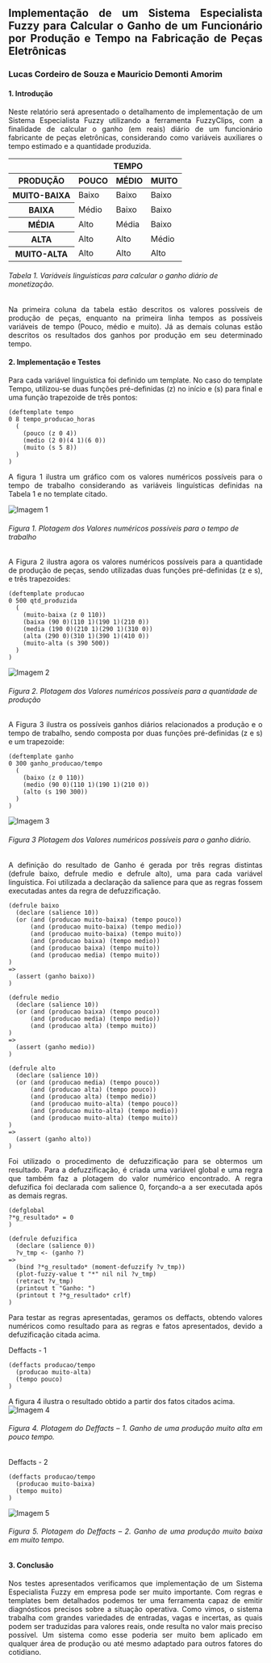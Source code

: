 <h2 align="justify">
Implementação de um Sistema Especialista Fuzzy para Calcular o Ganho de um Funcionário por Produção e Tempo na Fabricação de Peças Eletrônicas 
</h2>
<h3>
Lucas Cordeiro de Souza e Mauricio Demonti Amorim
</h3>
<h4>
1. Introdução
</h4>

<p align="justify">
    Neste relatório será apresentado o detalhamento de implementação de um Sistema Especialista Fuzzy utilizando a ferramenta FuzzyClips, com a finalidade de calcular o ganho (em reais) diário de um funcionário fabricante de peças eletrônicas, considerando como variáveis auxiliares o tempo estimado e a quantidade produzida. 
</p>

<table align="center">
  <thead>
    <tr>
      <th></th>
      <th colspan='3'>TEMPO</th>
    </tr>
    <tr>
      <th>PRODUÇÃO</th>
      <th>POUCO</th>
      <th>MÉDIO</th>
      <th>MUITO</th>
    </tr>
  </thead>
  <tbody>
    <tr>
      <th>MUITO-BAIXA</th>
      <td>Baixo</td>
      <td>Baixo</td>
      <td>Baixo</td>
    </tr>
    <tr>
      <th>BAIXA</th>
      <td>Médio</td>
      <td>Baixo</td>
      <td>Baixo</td>
    </tr>
    <tr>
      <th>MÉDIA</th>
      <td>Alto</td>
      <td>Média</td>
      <td>Baixo</td>
    </tr>
        <tr>
      <th>ALTA</th>
      <td>Alto</td>
      <td>Alto</td>
      <td>Médio</td>
    </tr>
        <tr>
      <th>MUITO-ALTA</th>
      <td>Alto</td>
      <td>Alto</td>
      <td>Alto</td>
    </tr>
  </tbody>
</table>
<h6>Tabela 1. Variáveis linguísticas para calcular o ganho diário de monetização.</h6>
<p align="justify">
    Na primeira coluna da tabela estão descritos os valores possíveis de produção de peças, enquanto na primeira linha tempos as possíveis variáveis de tempo (Pouco, médio e muito). Já as demais colunas estão descritos os resultados dos ganhos por produção em seu determinado tempo.
</p>

<h4>
2. Implementação e Testes 
</h4>

<p align="justify">
    Para cada variável linguística foi definido um template. No caso do template Tempo, utilizou-se duas funções pré-definidas (z) no início e (s) para final e uma função trapezoide de três pontos: 
</p>

```
(deftemplate tempo
0 8 tempo_producao_horas
  (
    (pouco (z 0 4))
    (medio (2 0)(4 1)(6 0))
    (muito (s 5 8))
  )
)
```

<p align="justify">
    A figura 1 ilustra um gráfico com os valores numéricos possíveis para o tempo de trabalho considerando as variáveis linguísticas definidas na Tabela 1 e no template citado.
</p>

![Imagem 1](https://github.com/Mauricio1999/trabalhoFuzzyIA/blob/master/img/plot%20tempo.jpg)
<h6>Figura 1. Plotagem dos Valores numéricos possíveis para o tempo de trabalho</h6>

<p align="justify">
    A Figura 2 ilustra agora os valores numéricos possíveis para a quantidade de produção de peças, sendo utilizadas duas funções pré-definidas (z e s), e três trapezoides:
</p>

```
(deftemplate producao
0 500 qtd_produzida
  (
    (muito-baixa (z 0 110))
    (baixa (90 0)(110 1)(190 1)(210 0))
    (media (190 0)(210 1)(290 1)(310 0))
    (alta (290 0)(310 1)(390 1)(410 0))
    (muito-alta (s 390 500))
  )
)
```
![Imagem 2](https://github.com/Mauricio1999/trabalhoFuzzyIA/blob/master/img/plot%20producao.jpg)
<h6>Figura 2. Plotagem dos Valores numéricos possíveis para a quantidade de produção</h6>

<p align="justify">
    A Figura 3 ilustra os possíveis ganhos diários relacionados a produção e o tempo de trabalho,  sendo composta por duas funções pré-definidas (z e s) e um trapezoide:
</p>

```
(deftemplate ganho
0 300 ganho_producao/tempo
  (
    (baixo (z 0 110))
    (medio (90 0)(110 1)(190 1)(210 0))
    (alto (s 190 300))
  )
)
```
![Imagem 3](https://github.com/Mauricio1999/trabalhoFuzzyIA/blob/master/img/plot%20ganho.jpg)
<h6>Figura 3 Plotagem dos Valores numéricos possíveis para o ganho diário.</h6>

<p align="justify">
    A definição do resultado de Ganho é gerada por três regras distintas (defrule baixo, defrule medio e defrule alto), uma para cada variável linguística. Foi utilizada a declaração da salience para que as regras fossem executadas antes da regra de defuzzificação.
</p>

```
(defrule baixo
  (declare (salience 10))
  (or (and (producao muito-baixa) (tempo pouco))
      (and (producao muito-baixa) (tempo medio))
      (and (producao muito-baixa) (tempo muito))
      (and (producao baixa) (tempo medio))
      (and (producao baixa) (tempo muito))
      (and (producao media) (tempo muito))
)
=>
  (assert (ganho baixo))
)
 
(defrule medio
  (declare (salience 10))
  (or (and (producao baixa) (tempo pouco))
      (and (producao media) (tempo medio))
      (and (producao alta) (tempo muito))
)
=>
  (assert (ganho medio))
)
 
(defrule alto
  (declare (salience 10))
  (or (and (producao media) (tempo pouco))
      (and (producao alta) (tempo pouco))
      (and (producao alta) (tempo medio))
      (and (producao muito-alta) (tempo pouco))
      (and (producao muito-alta) (tempo medio))
      (and (producao muito-alta) (tempo muito))
)
=>
  (assert (ganho alto))
)
```
<p align="justify">
   Foi utilizado o procedimento de defuzzificação para se obtermos um resultado. Para a defuzzificação, é criada uma variável global e uma regra que também faz a plotagem do valor numérico encontrado. A regra defuzifica foi declarada com salience 0, forçando-a a ser executada após as demais regras.
</p>

```
(defglobal
?*g_resultado* = 0
)

(defrule defuzifica
  (declare (salience 0))
  ?v_tmp <- (ganho ?)
=>
  (bind ?*g_resultado* (moment-defuzzify ?v_tmp))
  (plot-fuzzy-value t "*" nil nil ?v_tmp)
  (retract ?v_tmp)
  (printout t "Ganho: ")
  (printout t ?*g_resultado* crlf)
)
```
<p align="justify">
   Para testar as regras apresentadas, geramos os deffacts, obtendo valores numéricos como resultado para as regras e fatos apresentados, devido a defuzificação citada acima.
</p>

Deffacts - 1

```
(deffacts producao/tempo
  (producao muito-alta)
  (tempo pouco)
)
```
A figura 4 ilustra o resultado obtido a partir dos fatos citados acima.
![Imagem 4](https://github.com/Mauricio1999/trabalhoFuzzyIA/blob/master/img/muito-alta%20pouco.jpg "muito alta/pouco tempo")
<h6 align="justify">Figura 4. Plotagem do Deffacts – 1. Ganho de uma produção muito alta em pouco tempo.</h6>

Deffacts - 2

```
(deffacts producao/tempo
  (producao muito-baixa)
  (tempo muito)
)
```
![Imagem 5](https://github.com/Mauricio1999/trabalhoFuzzyIA/blob/master/img/muito-baixa%20muito.jpg "muito baixa/muito tempo")
<h6 align="justify">Figura 5. Plotagem do Deffacts – 2. Ganho de uma produção muito baixa em muito tempo.</h6>

<h4>3. Conclusão</h4>

<p align="justify">
   Nos testes apresentados verificamos que implementação de um Sistema Especialista Fuzzy em empresa pode ser muito importante. Com regras e templates bem detalhados podemos ter uma ferramenta capaz de emitir diagnósticos precisos sobre a situação operativa. Como vimos, o sistema trabalha com grandes variedades de entradas, vagas e incertas, as quais podem ser traduzidas para valores reais, onde resulta no valor mais preciso possível. 
	Um sistema como esse poderia ser muito bem aplicado em qualquer área de produção ou até mesmo adaptado para outros fatores do cotidiano.
</p>
